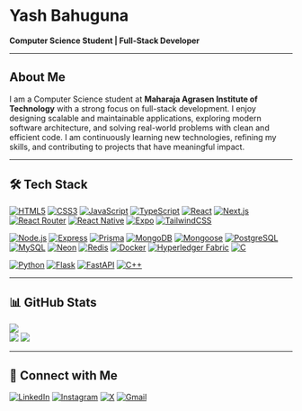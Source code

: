 # Yash Bahuguna

**Computer Science Student | Full-Stack Developer**

---

## About Me

I am a Computer Science student at **Maharaja Agrasen Institute of Technology** with a strong focus on full-stack development. I enjoy designing scalable and maintainable applications, exploring modern software architecture, and solving real-world problems with clean and efficient code. I am continuously learning new technologies, refining my skills, and contributing to projects that have meaningful impact.  

---

## 🛠️ Tech Stack

[![HTML5](https://img.shields.io/badge/HTML5-111827?style=for-the-badge&logo=html5&logoColor=E34F26)](https://developer.mozilla.org/en-US/docs/Web/HTML) 
[![CSS3](https://img.shields.io/badge/CSS3-111827?style=for-the-badge&logo=css3&logoColor=1572B6)](https://developer.mozilla.org/en-US/docs/Web/CSS) 
[![JavaScript](https://img.shields.io/badge/JavaScript-111827?style=for-the-badge&logo=javascript&logoColor=F7DF1E)](https://developer.mozilla.org/en-US/docs/Web/JavaScript) 
[![TypeScript](https://img.shields.io/badge/TypeScript-111827?style=for-the-badge&logo=typescript&logoColor=3178C6)](https://www.typescriptlang.org/) 
[![React](https://img.shields.io/badge/React-111827?style=for-the-badge&logo=react&logoColor=61DAFB)](https://react.dev/) 
[![Next.js](https://img.shields.io/badge/Next.js-black?style=for-the-badge&logo=next.js&logoColor=white)](https://nextjs.org/) 
[![React Router](https://img.shields.io/badge/React_Router-CA4245?style=for-the-badge&logo=react-router&logoColor=white)](https://reactrouter.com/) 
[![React Native](https://img.shields.io/badge/React_Native-111827?style=for-the-badge&logo=react&logoColor=61DAFB)](https://reactnative.dev/) 
[![Expo](https://img.shields.io/badge/Expo-111827?style=for-the-badge&logo=expo&logoColor=white)](https://expo.dev/) 
[![TailwindCSS](https://img.shields.io/badge/TailwindCSS-111827?style=for-the-badge&logo=tailwind-css&logoColor=38B2AC)](https://tailwindcss.com/) 

[![Node.js](https://img.shields.io/badge/Node.js-111827?style=for-the-badge&logo=node.js&logoColor=339933)](https://nodejs.org/) 
[![Express](https://img.shields.io/badge/Express-111827?style=for-the-badge&logo=express&logoColor=white)](https://expressjs.com/) 
[![Prisma](https://img.shields.io/badge/Prisma-111827?style=for-the-badge&logo=prisma&logoColor=white)](https://www.prisma.io/) 
[![MongoDB](https://img.shields.io/badge/MongoDB-4aa94b?style=for-the-badge&logo=mongodb&logoColor=white)](https://www.mongodb.com/) 
[![Mongoose](https://img.shields.io/badge/Mongoose-111827?style=for-the-badge&logo=mongoose&logoColor=white)](https://mongoosejs.com/)
[![PostgreSQL](https://img.shields.io/badge/PostgreSQL-111827?style=for-the-badge&logo=postgresql&logoColor=4169E1)](https://www.postgresql.org/) 
[![MySQL](https://img.shields.io/badge/MySQL-111827?style=for-the-badge&logo=mysql&logoColor=4479A1)](https://www.mysql.com/)
[![Neon](https://img.shields.io/badge/Neon-111827?style=for-the-badge&logo=neon&logoColor=08F)](https://neon.tech/) 
[![Redis](https://img.shields.io/badge/Redis-111827?style=for-the-badge&logo=redis&logoColor=DC382D)](https://redis.io/) 
[![Docker](https://img.shields.io/badge/Docker-111827?style=for-the-badge&logo=docker&logoColor=2496ED)](https://www.docker.com/) 
[![Hyperledger Fabric](https://img.shields.io/badge/Hyperledger_Fabric-111827?style=for-the-badge&logo=hyperledger&logoColor=2F3134)](https://www.hyperledger.org/use/fabric) 
[![C](https://img.shields.io/badge/C-111827?style=for-the-badge&logo=c&logoColor=A8B9CC)](https://en.wikipedia.org/wiki/C_(programming_language)) 

[![Python](https://img.shields.io/badge/Python-111827?style=for-the-badge&logo=python&logoColor=3776AB)](https://www.python.org/) 
[![Flask](https://img.shields.io/badge/Flask-111827?style=for-the-badge&logo=flask&logoColor=000000)](https://flask.palletsprojects.com/)
[![FastAPI](https://img.shields.io/badge/FastAPI-111827?style=for-the-badge&logo=fastapi&logoColor=009688)](https://fastapi.tiangolo.com/) 
[![C++](https://img.shields.io/badge/C++-111827?style=for-the-badge&logo=c%2b%2b&logoColor=00599C)](https://isocpp.org/)

---

## 📊 GitHub Stats

![](https://github-readme-stats.vercel.app/api?username=Yashbhu&theme=dark&hide_border=false&include_all_commits=false&count_private=true)  
![](https://streak-stats.demolab.com?user=Yashbhu&theme=dark&hide_border=false)
![](https://github-readme-stats.vercel.app/api/top-langs/?username=Yashbhu&theme=dark&hide_border=false&include_all_commits=false&count_private=true&layout=compact)

---

## 🔗 Connect with Me

[![LinkedIn](https://img.shields.io/badge/LinkedIn-%230077B5.svg?style=for-the-badge&logo=linkedin&logoColor=white)](https://www.linkedin.com/in/yash-b-79396130b?utm_source=share&utm_campaign=share_via&utm_content=profile&utm_medium=android_app) 
[![Instagram](https://img.shields.io/badge/Instagram-%23E4405F.svg?style=for-the-badge&logo=instagram&logoColor=white)](https://www.instagram.com/yashb_51?igsh=MTBvOTlxNWszZjdtag==)
[![X](https://img.shields.io/badge/X-%231DA1F2.svg?style=for-the-badge&logo=x&logoColor=white)](https://x.com/asyncyash?t=NRZFW_Cfk7HibBye9V_cPA&s=09)
[![Gmail](https://img.shields.io/badge/Gmail-D14836?style=for-the-badge&logo=gmail&logoColor=white)](mailto:yashbahuguna918@gmail.com) 
